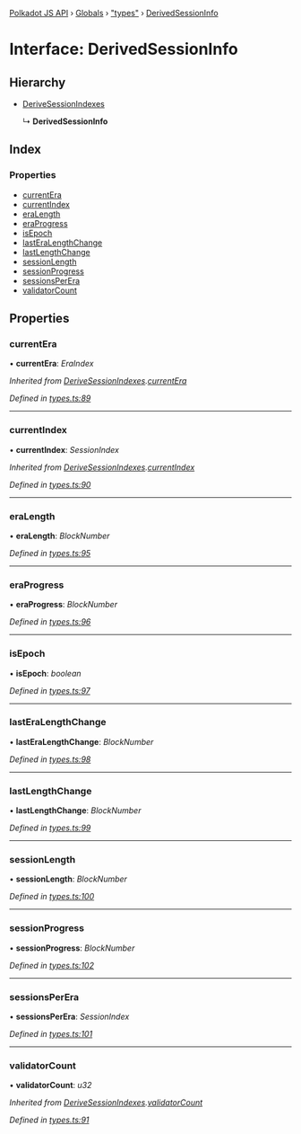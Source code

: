 [Polkadot JS API](../README.md) › [Globals](../globals.md) › ["types"](../modules/_types_.md) › [DerivedSessionInfo](_types_.derivedsessioninfo.md)

# Interface: DerivedSessionInfo

## Hierarchy

* [DeriveSessionIndexes](_types_.derivesessionindexes.md)

  ↳ **DerivedSessionInfo**

## Index

### Properties

* [currentEra](_types_.derivedsessioninfo.md#currentera)
* [currentIndex](_types_.derivedsessioninfo.md#currentindex)
* [eraLength](_types_.derivedsessioninfo.md#eralength)
* [eraProgress](_types_.derivedsessioninfo.md#eraprogress)
* [isEpoch](_types_.derivedsessioninfo.md#isepoch)
* [lastEraLengthChange](_types_.derivedsessioninfo.md#lasteralengthchange)
* [lastLengthChange](_types_.derivedsessioninfo.md#lastlengthchange)
* [sessionLength](_types_.derivedsessioninfo.md#sessionlength)
* [sessionProgress](_types_.derivedsessioninfo.md#sessionprogress)
* [sessionsPerEra](_types_.derivedsessioninfo.md#sessionsperera)
* [validatorCount](_types_.derivedsessioninfo.md#validatorcount)

## Properties

###  currentEra

• **currentEra**: *EraIndex*

*Inherited from [DeriveSessionIndexes](_types_.derivesessionindexes.md).[currentEra](_types_.derivesessionindexes.md#currentera)*

*Defined in [types.ts:89](https://github.com/polkadot-js/api/blob/022c7ea645/packages/api-derive/src/types.ts#L89)*

___

###  currentIndex

• **currentIndex**: *SessionIndex*

*Inherited from [DeriveSessionIndexes](_types_.derivesessionindexes.md).[currentIndex](_types_.derivesessionindexes.md#currentindex)*

*Defined in [types.ts:90](https://github.com/polkadot-js/api/blob/022c7ea645/packages/api-derive/src/types.ts#L90)*

___

###  eraLength

• **eraLength**: *BlockNumber*

*Defined in [types.ts:95](https://github.com/polkadot-js/api/blob/022c7ea645/packages/api-derive/src/types.ts#L95)*

___

###  eraProgress

• **eraProgress**: *BlockNumber*

*Defined in [types.ts:96](https://github.com/polkadot-js/api/blob/022c7ea645/packages/api-derive/src/types.ts#L96)*

___

###  isEpoch

• **isEpoch**: *boolean*

*Defined in [types.ts:97](https://github.com/polkadot-js/api/blob/022c7ea645/packages/api-derive/src/types.ts#L97)*

___

###  lastEraLengthChange

• **lastEraLengthChange**: *BlockNumber*

*Defined in [types.ts:98](https://github.com/polkadot-js/api/blob/022c7ea645/packages/api-derive/src/types.ts#L98)*

___

###  lastLengthChange

• **lastLengthChange**: *BlockNumber*

*Defined in [types.ts:99](https://github.com/polkadot-js/api/blob/022c7ea645/packages/api-derive/src/types.ts#L99)*

___

###  sessionLength

• **sessionLength**: *BlockNumber*

*Defined in [types.ts:100](https://github.com/polkadot-js/api/blob/022c7ea645/packages/api-derive/src/types.ts#L100)*

___

###  sessionProgress

• **sessionProgress**: *BlockNumber*

*Defined in [types.ts:102](https://github.com/polkadot-js/api/blob/022c7ea645/packages/api-derive/src/types.ts#L102)*

___

###  sessionsPerEra

• **sessionsPerEra**: *SessionIndex*

*Defined in [types.ts:101](https://github.com/polkadot-js/api/blob/022c7ea645/packages/api-derive/src/types.ts#L101)*

___

###  validatorCount

• **validatorCount**: *u32*

*Inherited from [DeriveSessionIndexes](_types_.derivesessionindexes.md).[validatorCount](_types_.derivesessionindexes.md#validatorcount)*

*Defined in [types.ts:91](https://github.com/polkadot-js/api/blob/022c7ea645/packages/api-derive/src/types.ts#L91)*

